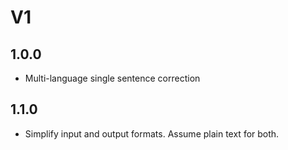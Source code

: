 # V1

## 1.0.0

- Multi-language single sentence correction








## 1.1.0

- Simplify input and output formats. Assume plain text for both.


